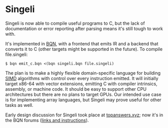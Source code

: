 # Singeli

Singeli is now able to compile useful programs to C, but the lack of documentation or error reporting after parsing means it's still tough to work with.

It's implemented in [BQN](https://mlochbaum.github.io/BQN), with a frontend that emits IR and a backend that converts it to C (other targets might be supported in the future). To compile file.singeli:

```
$ bqn emit_c.bqn <(bqn singeli.bqn file.singeli)
```

The plan is to make a highly flexible domain-specific language for building [SIMD](https://en.wikipedia.org/wiki/SIMD) algorithms with control over every instruction emitted. It will initially target x86-64 with vector extensions, emitting C with compiler intrinsics, assembly, or machine code. It should be easy to support other CPU architectures but there are no plans to target GPUs. Our intended use case is for implementing array languages, but Singeli may prove useful for other tasks as well.

Early design discussion for Singeli took place at [topanswers.xyz](https://topanswers.xyz/apl?q=1623); now it's in the BQN forums ([links and instructions](https://mlochbaum.github.io/BQN/index.html#where-can-i-find-bqn-users)).
